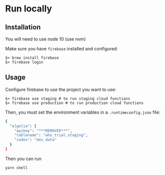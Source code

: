 # Run locally


## Installation
You will need to use node 10 (use nvm)


Make sure you have `firebase` installed and configured:
```
$> brew install firebase
$> firebase login
```

## Usage

Configure firebase to use the project you want to use:

```
$> firebase use staging # to run staging cloud functions
$> firebase use production # to run production cloud functions
```

Then, you must set the environment variables in a `.runtimeconfig.json` file:

```sh
{
  "algolia": {
    "apikey": "***REMOVED***",
    "tablename": "who_trial_staging",
    "index": "dev_data"
  }
}
```

Then you can run

```
yarn shell
```
